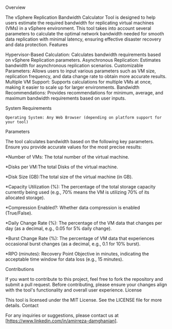 Overview

The vSphere Replication Bandwidth Calculator Tool is designed to help users estimate the required bandwidth for replicating virtual machines (VMs) in a vSphere environment. This tool takes into account several parameters to calculate the optimal network bandwidth needed for smooth data replication with minimal latency, ensuring effective disaster recovery and data protection.
Features

Hypervisor-Based Calculation: Calculates bandwidth requirements based on vSphere Replication parameters.
    Asynchronous Replication: Estimates bandwidth for asynchronous replication scenarios.
    Customizable Parameters: Allows users to input various parameters such as VM size, replication frequency, and data change rate to obtain more accurate results.
    Multiple VM Support: Supports calculations for multiple VMs at once, making it easier to scale up for larger environments.
    Bandwidth Recommendations: Provides recommendations for minimum, average, and maximum bandwidth requirements based on user inputs.

System Requirements

    Operating System: Any Web Browser (depending on platform support for your tool)

Parameters

The tool calculates bandwidth based on the following key parameters. Ensure you provide accurate values for the most precise results:

*Number of VMs: The total number of the virtual machine.

*Disks per VM:The total Disks of the virtual machine.

*Disk Size (GB):The total size of the virtual machine (in GB).

*Capacity Utilization (%): The percentage of the total storage capacity currently being used (e.g., 70% means the VM is utilizing 70% of its allocated storage).

*Compression Enabled?: Whether data compression is enabled (True/False).

*Daily Change Rate (%): The percentage of the VM data that changes per day (as a decimal, e.g., 0.05 for 5% daily change).

*Burst Change Rate (%): The percentage of VM data that experiences occasional burst changes (as a decimal, e.g., 0.1 for 10% burst).

*RPO (minutes): Recovery Point Objective in minutes, indicating the acceptable time window for data loss (e.g., 15 minutes).



Contributions

If you want to contribute to this project, feel free to fork the repository and submit a pull request. Before contributing, please ensure your changes align with the tool's functionality and overall user experience.
License

This tool is licensed under the MIT License. See the LICENSE file for more details.
Contact

For any inquiries or suggestions, please contact us at [https://www.linkedin.com/in/amirreza-damghanian].
